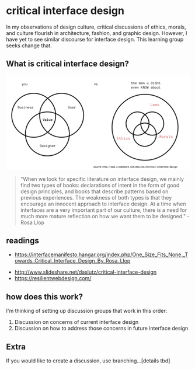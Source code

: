 # critical interface design
In my observations of design culture, critical discussions of ethics, morals, and culture flourish in architecture, fashion, and graphic design. However, I have yet to see similar discourse for interface design. This learning group seeks change that.

## What is critical interface design?
![venn diagram](venn-diagram.jpg)

>  "When we look for specific literature on interface design, we mainly find two types of books: declarations of intent in the form of good design principles, and books that describe patterns based on previous experiences. The weakness of both types is that they encourage an innocent approach to interface design. At a time when interfaces are a very important part of our culture, there is a need for much more mature reflection on how we want them to be designed." - Rosa Llop



## readings
* https://interfacemanifesto.hangar.org/index.php/One_Size_Fits_None._Towards_Critical_Interface_Design_By_Rosa_Llop
- http://www.slideshare.net/daslutz/critical-interface-design
- https://resilientwebdesign.com/

## how does this work?
I'm thinking of setting up discussion groups that work in this order:
 1. Discussion on concerns of current interface design
 2. Discussion on how to address those concerns in future interface design


 ## Extra
 If you would like to create a discussion, use branching...[details tbd]
